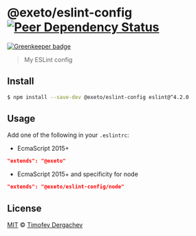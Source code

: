# @exeto/eslint-config [![Peer Dependency Status][peerdepstat-image]][peerdepstat-url]

[![Greenkeeper badge](https://badges.greenkeeper.io/exeto/eslint-config.svg)](https://greenkeeper.io/)

> My ESLint config

## Install

```bash
$ npm install --save-dev @exeto/eslint-config eslint@^4.2.0
```

## Usage

Add one of the following in your `.eslintrc`:

- EcmaScript 2015+

```json
"extends": "@exeto"
```

- EcmaScript 2015+ and specificity for node

```json
"extends": "@exeto/eslint-config/node"
```

## License

[MIT](LICENSE.md) © [Timofey Dergachev](https://exeto.me/en)

[peerdepstat-url]: https://david-dm.org/exeto/eslint-config?type=peer
[peerdepstat-image]: https://david-dm.org/exeto/eslint-config/peer-status.svg?style=flat-square
